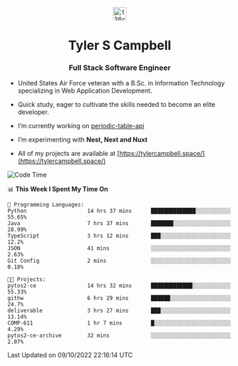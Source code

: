 <p align="center">
<a href="https://www.linkedin.com/in/t36campbell" target="blank"><img align="center" src="https://ik.imagekit.io/t36campbell/Portfolio/linkedin.png.original_m8bbGgPh6.png" alt="t36campbell" height="30" width="30" /></a>
</p>
<h1 align="center">Tyler S Campbell</h1>
<h3 align="center">Full Stack Software Engineer</h3>

* United States Air Force veteran with a B.Sc. in Information Technology specializing in Web Application Development. 

* Quick study, eager to cultivate the skills needed to become an elite developer.

* I’m currently working on [periodic-table-api](https://github.com/t36campbell/periodic-table-api)

* I’m experimenting with **Nest, Next and Nuxt**

* All of my projects are available at [https://tylercampbell.space/](https://tylercampbell.space/)

<!--START_SECTION:waka-->
![Code Time](http://img.shields.io/badge/Code%20Time-1%2C870%20hrs%2028%20mins-blue)

📊 **This Week I Spent My Time On** 

```text
💬 Programming Languages: 
Python                   14 hrs 37 mins      ██████████████░░░░░░░░░░░   55.65% 
Java                     7 hrs 37 mins       ███████░░░░░░░░░░░░░░░░░░   28.99% 
TypeScript               3 hrs 12 mins       ███░░░░░░░░░░░░░░░░░░░░░░   12.2% 
JSON                     41 mins             ░░░░░░░░░░░░░░░░░░░░░░░░░   2.63% 
Git Config               2 mins              ░░░░░░░░░░░░░░░░░░░░░░░░░   0.18%

🐱‍💻 Projects: 
pytos2-ce                14 hrs 32 mins      █████████████░░░░░░░░░░░░   55.33% 
githw                    6 hrs 29 mins       ██████░░░░░░░░░░░░░░░░░░░   24.7% 
deliverable              3 hrs 27 mins       ███░░░░░░░░░░░░░░░░░░░░░░   13.14% 
COMP-611                 1 hr 7 mins         █░░░░░░░░░░░░░░░░░░░░░░░░   4.29% 
pytos2-ce-archive        32 mins             ░░░░░░░░░░░░░░░░░░░░░░░░░   2.07%

```


 Last Updated on 09/10/2022 22:16:14 UTC
<!--END_SECTION:waka-->
